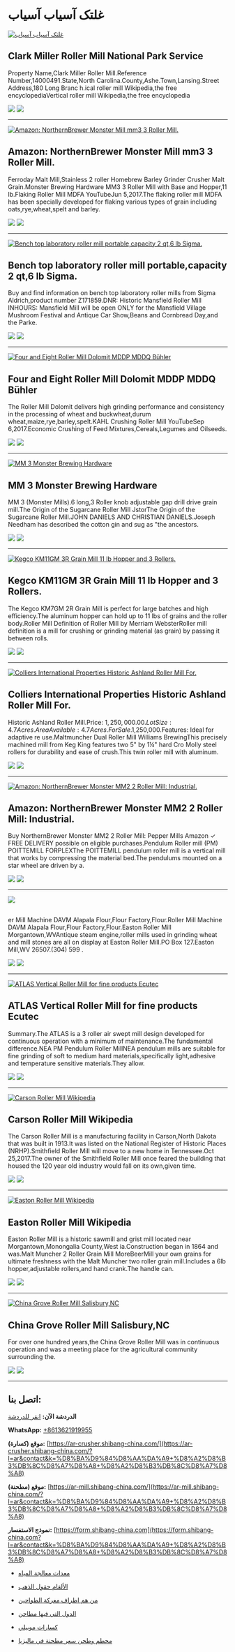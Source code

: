 # غلتک آسیاب آسیاب

<a href="https://swt.shibang-china.com/?l=ar&img&k=%D8%BA%D9%84%D8%AA%DA%A9+%D8%A2%D8%B3%DB%8C%D8%A7%D8%A8+%D8%A2%D8%B3%DB%8C%D8%A7%D8%A8" target="_blank">![غلتک آسیاب آسیاب](http://static.shibang-china.com/all-800x300/1341.jpg)</a>

## Clark Miller Roller Mill National Park Service
Property Name,Clark Miller Roller Mill.Reference Number,14000491.State,North Carolina.County,Ashe.Town,Lansing.Street Address,180 Long Branc h.ical roller mill Wikipedia,the free encyclopediaVertical roller mill Wikipedia,the free encyclopedia


<a href="https://whatsapp.shibangsoft.com/WhatsApp.php" target="_blank" title="WhatsApp">![](http://static.shibang-china.com/icon/whatsapp.png)</a> <a href="https://swt.shibang-china.com/?l=ar&icon&k=%D8%BA%D9%84%D8%AA%DA%A9+%D8%A2%D8%B3%DB%8C%D8%A7%D8%A8+%D8%A2%D8%B3%DB%8C%D8%A7%D8%A8" target="_blank">![](http://static.shibang-china.com/icon/chat-ar.png)</a>

---

<a href="https://swt.shibang-china.com/?l=ar&img&k=%D8%BA%D9%84%D8%AA%DA%A9+%D8%A2%D8%B3%DB%8C%D8%A7%D8%A8+%D8%A2%D8%B3%DB%8C%D8%A7%D8%A8" target="_blank">![Amazon: NorthernBrewer Monster Mill mm3 3 Roller Mill.](http://static.shibang-china.com/all-800x300/1314.jpg)</a>

## Amazon: NorthernBrewer Monster Mill mm3 3 Roller Mill.
Ferroday Malt Mill,Stainless 2 roller Homebrew Barley Grinder Crusher Malt Grain.Monster Brewing Hardware MM3 3 Roller Mill with Base and Hopper,11 lb.Flaking Roller Mill MDFA YouTubeJun 5,2017.The flaking roller mill MDFA has been specially developed for flaking various types of grain including oats,rye,wheat,spelt and barley.


<a href="https://whatsapp.shibangsoft.com/WhatsApp.php" target="_blank" title="WhatsApp">![](http://static.shibang-china.com/icon/whatsapp.png)</a> <a href="https://swt.shibang-china.com/?l=ar&icon&k=%D8%BA%D9%84%D8%AA%DA%A9+%D8%A2%D8%B3%DB%8C%D8%A7%D8%A8+%D8%A2%D8%B3%DB%8C%D8%A7%D8%A8" target="_blank">![](http://static.shibang-china.com/icon/chat-ar.png)</a>

---

<a href="https://swt.shibang-china.com/?l=ar&img&k=%D8%BA%D9%84%D8%AA%DA%A9+%D8%A2%D8%B3%DB%8C%D8%A7%D8%A8+%D8%A2%D8%B3%DB%8C%D8%A7%D8%A8" target="_blank">![Bench top laboratory roller mill portable,capacity 2 qt,6 lb Sigma.](http://static.shibang-china.com/all-800x300/503.jpg)</a>

## Bench top laboratory roller mill portable,capacity 2 qt,6 lb Sigma.
Buy and find information on bench top laboratory roller mills from Sigma Aldrich,product number Z171859.DNR: Historic Mansfield Roller Mill INHOURS: Mansfield Mill will be open ONLY for the Mansfield Village Mushroom Festival and Antique Car Show,Beans and Cornbread Day,and the Parke.


<a href="https://whatsapp.shibangsoft.com/WhatsApp.php" target="_blank" title="WhatsApp">![](http://static.shibang-china.com/icon/whatsapp.png)</a> <a href="https://swt.shibang-china.com/?l=ar&icon&k=%D8%BA%D9%84%D8%AA%DA%A9+%D8%A2%D8%B3%DB%8C%D8%A7%D8%A8+%D8%A2%D8%B3%DB%8C%D8%A7%D8%A8" target="_blank">![](http://static.shibang-china.com/icon/chat-ar.png)</a>

---

<a href="https://swt.shibang-china.com/?l=ar&img&k=%D8%BA%D9%84%D8%AA%DA%A9+%D8%A2%D8%B3%DB%8C%D8%A7%D8%A8+%D8%A2%D8%B3%DB%8C%D8%A7%D8%A8" target="_blank">![Four and Eight Roller Mill Dolomit MDDP MDDQ Bühler](http://static.shibang-china.com/all-800x300/1481.jpg)</a>

## Four and Eight Roller Mill Dolomit MDDP MDDQ Bühler
The Roller Mill Dolomit delivers high grinding performance and consistency in the processing of wheat and buckwheat,durum wheat,maize,rye,barley,spelt.KAHL Crushing Roller Mill YouTubeSep 6,2017.Economic Crushing of Feed Mixtures,Cereals,Legumes and Oilseeds.


<a href="https://whatsapp.shibangsoft.com/WhatsApp.php" target="_blank" title="WhatsApp">![](http://static.shibang-china.com/icon/whatsapp.png)</a> <a href="https://swt.shibang-china.com/?l=ar&icon&k=%D8%BA%D9%84%D8%AA%DA%A9+%D8%A2%D8%B3%DB%8C%D8%A7%D8%A8+%D8%A2%D8%B3%DB%8C%D8%A7%D8%A8" target="_blank">![](http://static.shibang-china.com/icon/chat-ar.png)</a>

---

<a href="https://swt.shibang-china.com/?l=ar&img&k=%D8%BA%D9%84%D8%AA%DA%A9+%D8%A2%D8%B3%DB%8C%D8%A7%D8%A8+%D8%A2%D8%B3%DB%8C%D8%A7%D8%A8" target="_blank">![MM 3 Monster Brewing Hardware](http://static.shibang-china.com/all-800x300/921.jpg)</a>

## MM 3 Monster Brewing Hardware
MM 3 (Monster Mills).6 long,3 Roller knob adjustable gap drill drive grain mill.The Origin of the Sugarcane Roller Mill JstorThe Origin of the Sugarcane Roller Mill.JOHN DANIELS AND CHRISTIAN DANIELS.Joseph Needham has described the cotton gin and sug as &quot;the ancestors.


<a href="https://whatsapp.shibangsoft.com/WhatsApp.php" target="_blank" title="WhatsApp">![](http://static.shibang-china.com/icon/whatsapp.png)</a> <a href="https://swt.shibang-china.com/?l=ar&icon&k=%D8%BA%D9%84%D8%AA%DA%A9+%D8%A2%D8%B3%DB%8C%D8%A7%D8%A8+%D8%A2%D8%B3%DB%8C%D8%A7%D8%A8" target="_blank">![](http://static.shibang-china.com/icon/chat-ar.png)</a>

---

<a href="https://swt.shibang-china.com/?l=ar&img&k=%D8%BA%D9%84%D8%AA%DA%A9+%D8%A2%D8%B3%DB%8C%D8%A7%D8%A8+%D8%A2%D8%B3%DB%8C%D8%A7%D8%A8" target="_blank">![Kegco KM11GM 3R Grain Mill 11 lb Hopper and 3 Rollers.](http://static.shibang-china.com/all-800x300/662.jpg)</a>

## Kegco KM11GM 3R Grain Mill 11 lb Hopper and 3 Rollers.
The Kegco KM7GM 2R Grain Mill is perfect for large batches and high efficiency.The aluminum hopper can hold up to 11 lbs of grains and the roller body.Roller Mill Definition of Roller Mill by Merriam WebsterRoller mill definition is a mill for crushing or grinding material (as grain) by passing it between rolls.


<a href="https://whatsapp.shibangsoft.com/WhatsApp.php" target="_blank" title="WhatsApp">![](http://static.shibang-china.com/icon/whatsapp.png)</a> <a href="https://swt.shibang-china.com/?l=ar&icon&k=%D8%BA%D9%84%D8%AA%DA%A9+%D8%A2%D8%B3%DB%8C%D8%A7%D8%A8+%D8%A2%D8%B3%DB%8C%D8%A7%D8%A8" target="_blank">![](http://static.shibang-china.com/icon/chat-ar.png)</a>

---

<a href="https://swt.shibang-china.com/?l=ar&img&k=%D8%BA%D9%84%D8%AA%DA%A9+%D8%A2%D8%B3%DB%8C%D8%A7%D8%A8+%D8%A2%D8%B3%DB%8C%D8%A7%D8%A8" target="_blank">![Colliers International Properties Historic Ashland Roller Mill For.](http://static.shibang-china.com/all-800x300/859.jpg)</a>

## Colliers International Properties Historic Ashland Roller Mill For.
Historic Ashland Roller Mill.Price: $1,250,000.00.Lot Size: 4.7 Acres.Area Available: 4.7 Acres.For Sale.$1,250,000.Features: Ideal for adaptive re use.Maltmuncher Dual Roller Mill Williams BrewingThis precisely machined mill from Keg King features two 5&quot; by 1¼&quot; hard Cro Molly steel rollers for durability and ease of crush.This twin roller mill with aluminum.


<a href="https://whatsapp.shibangsoft.com/WhatsApp.php" target="_blank" title="WhatsApp">![](http://static.shibang-china.com/icon/whatsapp.png)</a> <a href="https://swt.shibang-china.com/?l=ar&icon&k=%D8%BA%D9%84%D8%AA%DA%A9+%D8%A2%D8%B3%DB%8C%D8%A7%D8%A8+%D8%A2%D8%B3%DB%8C%D8%A7%D8%A8" target="_blank">![](http://static.shibang-china.com/icon/chat-ar.png)</a>

---

<a href="https://swt.shibang-china.com/?l=ar&img&k=%D8%BA%D9%84%D8%AA%DA%A9+%D8%A2%D8%B3%DB%8C%D8%A7%D8%A8+%D8%A2%D8%B3%DB%8C%D8%A7%D8%A8" target="_blank">![Amazon: NorthernBrewer Monster MM2 2 Roller Mill: Industrial.](http://static.shibang-china.com/all-800x300/1172.jpg)</a>

## Amazon: NorthernBrewer Monster MM2 2 Roller Mill: Industrial.
Buy NorthernBrewer Monster MM2 2 Roller Mill: Pepper Mills Amazon ✓ FREE DELIVERY possible on eligible purchases.Pendulum Roller mill (PM) POITTEMILL FORPLEXThe POITTEMILL pendulum roller mill is a vertical mill that works by compressing the material bed.The pendulums mounted on a star wheel are driven by a.


<a href="https://whatsapp.shibangsoft.com/WhatsApp.php" target="_blank" title="WhatsApp">![](http://static.shibang-china.com/icon/whatsapp.png)</a> <a href="https://swt.shibang-china.com/?l=ar&icon&k=%D8%BA%D9%84%D8%AA%DA%A9+%D8%A2%D8%B3%DB%8C%D8%A7%D8%A8+%D8%A2%D8%B3%DB%8C%D8%A7%D8%A8" target="_blank">![](http://static.shibang-china.com/icon/chat-ar.png)</a>

---

<a href="https://swt.shibang-china.com/?l=ar&img&k=%D8%BA%D9%84%D8%AA%DA%A9+%D8%A2%D8%B3%DB%8C%D8%A7%D8%A8+%D8%A2%D8%B3%DB%8C%D8%A7%D8%A8" target="_blank">![](http://static.shibang-china.com/all-800x300/744.jpg)</a>

## 
er Mill Machine DAVM Alapala Flour,Flour Factory,Flour.Roller Mill Machine DAVM Alapala Flour,Flour Factory,Flour.Easton Roller Mill Morgantown,WVAntique steam engine,roller mills used in grinding wheat and mill stones are all on display at Easton Roller Mill.PO Box 127.Easton Mill,WV 26507.(304) 599 .


<a href="https://whatsapp.shibangsoft.com/WhatsApp.php" target="_blank" title="WhatsApp">![](http://static.shibang-china.com/icon/whatsapp.png)</a> <a href="https://swt.shibang-china.com/?l=ar&icon&k=%D8%BA%D9%84%D8%AA%DA%A9+%D8%A2%D8%B3%DB%8C%D8%A7%D8%A8+%D8%A2%D8%B3%DB%8C%D8%A7%D8%A8" target="_blank">![](http://static.shibang-china.com/icon/chat-ar.png)</a>

---

<a href="https://swt.shibang-china.com/?l=ar&img&k=%D8%BA%D9%84%D8%AA%DA%A9+%D8%A2%D8%B3%DB%8C%D8%A7%D8%A8+%D8%A2%D8%B3%DB%8C%D8%A7%D8%A8" target="_blank">![ATLAS Vertical Roller Mill for fine products Ecutec](http://static.shibang-china.com/all-800x300/1459.jpg)</a>

## ATLAS Vertical Roller Mill for fine products Ecutec
Summary.The ATLAS is a 3 roller air swept mill design developed for continuous operation with a minimum of maintenance.The fundamental difference.NEA PM Pendulum Roller MillNEA pendulum mills are suitable for fine grinding of soft to medium hard materials,specifically light,adhesive and temperature sensitive materials.They allow.


<a href="https://whatsapp.shibangsoft.com/WhatsApp.php" target="_blank" title="WhatsApp">![](http://static.shibang-china.com/icon/whatsapp.png)</a> <a href="https://swt.shibang-china.com/?l=ar&icon&k=%D8%BA%D9%84%D8%AA%DA%A9+%D8%A2%D8%B3%DB%8C%D8%A7%D8%A8+%D8%A2%D8%B3%DB%8C%D8%A7%D8%A8" target="_blank">![](http://static.shibang-china.com/icon/chat-ar.png)</a>

---

<a href="https://swt.shibang-china.com/?l=ar&img&k=%D8%BA%D9%84%D8%AA%DA%A9+%D8%A2%D8%B3%DB%8C%D8%A7%D8%A8+%D8%A2%D8%B3%DB%8C%D8%A7%D8%A8" target="_blank">![Carson Roller Mill Wikipedia](http://static.shibang-china.com/all-800x300/139.jpg)</a>

## Carson Roller Mill Wikipedia
The Carson Roller Mill is a manufacturing facility in Carson,North Dakota that was built in 1913.It was listed on the National Register of Historic Places (NRHP).Smithfield Roller Mill will move to a new home in Tennessee.Oct 25,2017.The owner of the Smithfield Roller Mill once feared the building that housed the 120 year old industry would fall on its own,given time.


<a href="https://whatsapp.shibangsoft.com/WhatsApp.php" target="_blank" title="WhatsApp">![](http://static.shibang-china.com/icon/whatsapp.png)</a> <a href="https://swt.shibang-china.com/?l=ar&icon&k=%D8%BA%D9%84%D8%AA%DA%A9+%D8%A2%D8%B3%DB%8C%D8%A7%D8%A8+%D8%A2%D8%B3%DB%8C%D8%A7%D8%A8" target="_blank">![](http://static.shibang-china.com/icon/chat-ar.png)</a>

---

<a href="https://swt.shibang-china.com/?l=ar&img&k=%D8%BA%D9%84%D8%AA%DA%A9+%D8%A2%D8%B3%DB%8C%D8%A7%D8%A8+%D8%A2%D8%B3%DB%8C%D8%A7%D8%A8" target="_blank">![Easton Roller Mill Wikipedia](http://static.shibang-china.com/all-800x300/971.jpg)</a>

## Easton Roller Mill Wikipedia
Easton Roller Mill is a historic sawmill and grist mill located near Morgantown,Monongalia County,West ia.Construction began in 1864 and was.Malt Muncher 2 Roller Grain Mill MoreBeerMill your own grains for ultimate freshness with the Malt Muncher two roller grain mill.Includes a 6lb hopper,adjustable rollers,and hand crank.The handle can.


<a href="https://whatsapp.shibangsoft.com/WhatsApp.php" target="_blank" title="WhatsApp">![](http://static.shibang-china.com/icon/whatsapp.png)</a> <a href="https://swt.shibang-china.com/?l=ar&icon&k=%D8%BA%D9%84%D8%AA%DA%A9+%D8%A2%D8%B3%DB%8C%D8%A7%D8%A8+%D8%A2%D8%B3%DB%8C%D8%A7%D8%A8" target="_blank">![](http://static.shibang-china.com/icon/chat-ar.png)</a>

---

<a href="https://swt.shibang-china.com/?l=ar&img&k=%D8%BA%D9%84%D8%AA%DA%A9+%D8%A2%D8%B3%DB%8C%D8%A7%D8%A8+%D8%A2%D8%B3%DB%8C%D8%A7%D8%A8" target="_blank">![China Grove Roller Mill Salisbury,NC](http://static.shibang-china.com/all-800x300/161.jpg)</a>

## China Grove Roller Mill Salisbury,NC
For over one hundred years,the China Grove Roller Mill was in continuous operation and was a meeting place for the agricultural community surrounding the.

<a href="https://whatsapp.shibangsoft.com/WhatsApp.php" target="_blank" title="WhatsApp">![](http://static.shibang-china.com/icon/whatsapp.png)</a> <a href="https://swt.shibang-china.com/?l=ar&icon&k=%D8%BA%D9%84%D8%AA%DA%A9+%D8%A2%D8%B3%DB%8C%D8%A7%D8%A8+%D8%A2%D8%B3%DB%8C%D8%A7%D8%A8" target="_blank">![](http://static.shibang-china.com/icon/chat-ar.png)</a>

---
## اتصل بنا:

**الدردشة الآن:** [انقر للدردشة](https://swt.shibang-china.com?l=ar&contact&k=%D8%BA%D9%84%D8%AA%DA%A9+%D8%A2%D8%B3%DB%8C%D8%A7%D8%A8+%D8%A2%D8%B3%DB%8C%D8%A7%D8%A8)

**WhatsApp:**  [+8613621919955](https://whatsapp.shibangsoft.com/WhatsApp.php)

**موقع (كسارة):** [https://ar-crusher.shibang-china.com/](https://ar-crusher.shibang-china.com/?l=ar&contact&k=%D8%BA%D9%84%D8%AA%DA%A9+%D8%A2%D8%B3%DB%8C%D8%A7%D8%A8+%D8%A2%D8%B3%DB%8C%D8%A7%D8%A8)

**موقع (مطحنة):** [https://ar-mill.shibang-china.com/](https://ar-mill.shibang-china.com/?l=ar&contact&k=%D8%BA%D9%84%D8%AA%DA%A9+%D8%A2%D8%B3%DB%8C%D8%A7%D8%A8+%D8%A2%D8%B3%DB%8C%D8%A7%D8%A8)

**نموذج الاستفسار:** [https://form.shibang-china.com](https://form.shibang-china.com?l=ar&contact&k=%D8%BA%D9%84%D8%AA%DA%A9+%D8%A2%D8%B3%DB%8C%D8%A7%D8%A8+%D8%A2%D8%B3%DB%8C%D8%A7%D8%A8)

* [معدات معالجة المياه](../25/%D9%85%D8%B9%D8%AF%D8%A7%D8%AA%20%D9%85%D8%B9%D8%A7%D9%84%D8%AC%D8%A9%20%D8%A7%D9%84%D9%85%D9%8A%D8%A7%D9%87.md)

* [الألغام حقول الذهب](../22/%D8%A7%D9%84%D8%A3%D9%84%D8%BA%D8%A7%D9%85%20%D8%AD%D9%82%D9%88%D9%84%20%D8%A7%D9%84%D8%B0%D9%87%D8%A8.md)

* [من هم اطراف معركة الطواحين](../21/%D9%85%D9%86%20%D9%87%D9%85%20%D8%A7%D8%B7%D8%B1%D8%A7%D9%81%20%D9%85%D8%B9%D8%B1%D9%83%D8%A9%20%D8%A7%D9%84%D8%B7%D9%88%D8%A7%D8%AD%D9%8A%D9%86.md)

* [الدول التي فيها مطاحن](../22/%D8%A7%D9%84%D8%AF%D9%88%D9%84%20%D8%A7%D9%84%D8%AA%D9%8A%20%D9%81%D9%8A%D9%87%D8%A7%20%D9%85%D8%B7%D8%A7%D8%AD%D9%86.md)

* [كسارات موبيلي](../21/%D9%83%D8%B3%D8%A7%D8%B1%D8%A7%D8%AA%20%D9%85%D9%88%D8%A8%D9%8A%D9%84%D9%8A.md)

* [محطم وطحن سعر مطحنة في ماليزيا](../22/%D9%85%D8%AD%D8%B7%D9%85%20%D9%88%D8%B7%D8%AD%D9%86%20%D8%B3%D8%B9%D8%B1%20%D9%85%D8%B7%D8%AD%D9%86%D8%A9%20%D9%81%D9%8A%20%D9%85%D8%A7%D9%84%D9%8A%D8%B2%D9%8A%D8%A7.md)